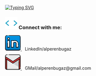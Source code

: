 [![Typing SVG](https://readme-typing-svg.herokuapp.com?font=Architects+Daughter&size=30&duration=4002&width=650&lines=Merhabalar;+Ben;+Alperen+Bugaz)](https://git.io/typing-svg)


</h1>
<h3> <img src="https://github.com/alperenbugaz/alperenbugaz/raw/main/icons/label.webp" width="40px"> Connect with me:</h3>

<div style="display: flex; flex-direction: column; align-items: flex-start;">
  <div style="margin-bottom: 10px;">
    <a href="https://www.linkedin.com/in/alperenbugaz/">
      <img alt="Linkedin" width="50px" src="https://github.com/alperenbugaz/alperenbugaz/raw/main/icons/linkedin.png" />
    </a>
    <span style="margin-left: 10px;">LinkedIn/alperenbugaz</span>
  </div>
  
  <div>
    <a href="mailto:alperenbugaz@gmail.com?subject=[GitHub]%20🔥%20profile%20contact&body=Hello">
      <img alt="GMail" width="50px" src="https://github.com/alperenbugaz/alperenbugaz/raw/main/icons/gmail.png" />
    </a>
    <span style="margin-left: 10px;">GMail/alperenbugaz@gmail.com</span>
  </div>
</div>

